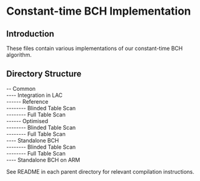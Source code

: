 # Constant-time BCH Implementation
## Introduction
These files contain various implementations of our constant-time BCH algorithm.

## Directory Structure
-- Common<br>
---- Integration in LAC<br>
------ Reference<br>
-------- Blinded Table Scan<br>
-------- Full Table Scan<br>
------ Optimised<br>
-------- Blinded Table Scan<br>
-------- Full Table Scan<br>
---- Standalone BCH<br>
-------- Blinded Table Scan<br>
-------- Full Table Scan<br>
---- Standalone BCH on ARM<br>

See README in each parent directory for relevant compilation instructions. 
